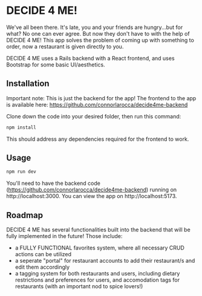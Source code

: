 # DECIDE 4 ME!

We've all been there. It's late, you and your friends are hungry...but for what? No one can ever agree. But now they don't have to with the help of DECIDE 4 ME! This app solves the problem of coming up with something to order, now a restaurant is given directly to you.

DECIDE 4 ME uses a Rails backend with a React frontend, and uses Bootstrap for some basic UI/aesthetics.

## Installation
Important note: This is just the backend for the app! The frontend to the app is available here: https://github.com/connorlarocca/decide4me-backend

Clone down the code into your desired folder, then run this command: 

```bash
npm install
```

This should address any dependencies required for the frontend to work.

## Usage

```bash
npm run dev
```

You'll need to have the backend code (https://github.com/connorlarocca/decide4me-backend) running on http://localhost:3000.
You can view the app on http://localhost:5173.

## Roadmap

DECIDE 4 ME has several functionalities built into the backend that will be fully implemented in the future! Those include:

- a FULLY FUNCTIONAL favorites system, where all necessary CRUD actions can be utilized
- a seperate "portal" for restaurant accounts to add their restaurant/s and edit them accordingly
- a tagging system for both restaurants and users, including dietary restrictions and preferences for users, and accomodation tags for restaurants (with an important nod to spice lovers!)
